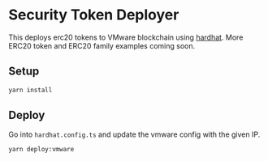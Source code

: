 # Security Token Deployer

This deploys erc20 tokens to VMware blockchain using [hardhat](https://hardhat.org/). More ERC20 token and ERC20 family examples coming soon.


## Setup

```bash
yarn install
```

## Deploy

Go into `hardhat.config.ts` and update the vmware config with the given IP.


```bash
yarn deploy:vmware
```
